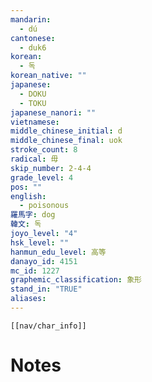 ```yaml
---
mandarin:
  - dú
cantonese:
  - duk6
korean:
  - 독
korean_native: ""
japanese:
  - DOKU
  - TOKU
japanese_nanori: ""
vietnamese:
middle_chinese_initial: d
middle_chinese_final: uok
stroke_count: 8
radical: 毋
skip_number: 2-4-4
grade_level: 4
pos: ""
english:
  - poisonous
羅馬字: dog
韓文: 독
joyo_level: "4"
hsk_level: ""
hanmun_edu_level: 高等
danayo_id: 4151
mc_id: 1227
graphemic_classification: 象形
stand_in: "TRUE"
aliases:
---
```

```meta-bind-embed
[[nav/char_info]]
```

# Notes
